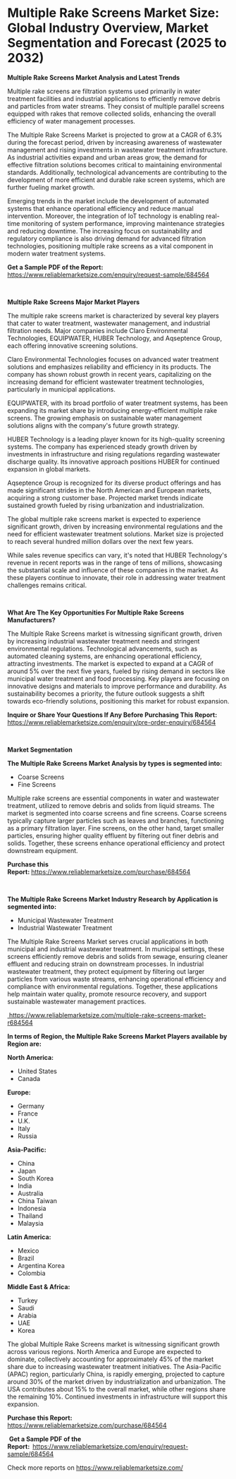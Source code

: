 <p><h1>Multiple Rake Screens Market Size: Global Industry Overview, Market Segmentation and Forecast (2025 to 2032)</h1></p><p><strong>Multiple Rake Screens Market Analysis and Latest Trends</strong></p>
<p><p>Multiple rake screens are filtration systems used primarily in water treatment facilities and industrial applications to efficiently remove debris and particles from water streams. They consist of multiple parallel screens equipped with rakes that remove collected solids, enhancing the overall efficiency of water management processes.</p><p>The Multiple Rake Screens Market is projected to grow at a CAGR of 6.3% during the forecast period, driven by increasing awareness of wastewater management and rising investments in wastewater treatment infrastructure. As industrial activities expand and urban areas grow, the demand for effective filtration solutions becomes critical to maintaining environmental standards. Additionally, technological advancements are contributing to the development of more efficient and durable rake screen systems, which are further fueling market growth.</p><p>Emerging trends in the market include the development of automated systems that enhance operational efficiency and reduce manual intervention. Moreover, the integration of IoT technology is enabling real-time monitoring of system performance, improving maintenance strategies and reducing downtime. The increasing focus on sustainability and regulatory compliance is also driving demand for advanced filtration technologies, positioning multiple rake screens as a vital component in modern water treatment systems.</p></p>
<p><strong>Get a Sample PDF of the Report:&nbsp;</strong> <a href="https://www.reliablemarketsize.com/enquiry/request-sample/684564?utm_campaign=2528&utm_medium=2&utm_source=Github&utm_content=ia&utm_term=29032025&utm_id=multiple-rake-screens">https://www.reliablemarketsize.com/enquiry/request-sample/684564</a></p>
<p>&nbsp;</p>
<p><strong>Multiple Rake Screens Major Market Players</strong></p>
<p><p>The multiple rake screens market is characterized by several key players that cater to water treatment, wastewater management, and industrial filtration needs. Major companies include Claro Environmental Technologies, EQUIPWATER, HUBER Technology, and Aqseptence Group, each offering innovative screening solutions.</p><p>Claro Environmental Technologies focuses on advanced water treatment solutions and emphasizes reliability and efficiency in its products. The company has shown robust growth in recent years, capitalizing on the increasing demand for efficient wastewater treatment technologies, particularly in municipal applications.</p><p>EQUIPWATER, with its broad portfolio of water treatment systems, has been expanding its market share by introducing energy-efficient multiple rake screens. The growing emphasis on sustainable water management solutions aligns with the company's future growth strategy.</p><p>HUBER Technology is a leading player known for its high-quality screening systems. The company has experienced steady growth driven by investments in infrastructure and rising regulations regarding wastewater discharge quality. Its innovative approach positions HUBER for continued expansion in global markets.</p><p>Aqseptence Group is recognized for its diverse product offerings and has made significant strides in the North American and European markets, acquiring a strong customer base. Projected market trends indicate sustained growth fueled by rising urbanization and industrialization.</p><p>The global multiple rake screens market is expected to experience significant growth, driven by increasing environmental regulations and the need for efficient wastewater treatment solutions. Market size is projected to reach several hundred million dollars over the next few years.</p><p>While sales revenue specifics can vary, it's noted that HUBER Technology's revenue in recent reports was in the range of tens of millions, showcasing the substantial scale and influence of these companies in the market. As these players continue to innovate, their role in addressing water treatment challenges remains critical.</p></p>
<p>&nbsp;</p>
<p><strong>What Are The Key Opportunities For Multiple Rake Screens Manufacturers?</strong></p>
<p><p>The Multiple Rake Screens market is witnessing significant growth, driven by increasing industrial wastewater treatment needs and stringent environmental regulations. Technological advancements, such as automated cleaning systems, are enhancing operational efficiency, attracting investments. The market is expected to expand at a CAGR of around 5% over the next five years, fueled by rising demand in sectors like municipal water treatment and food processing. Key players are focusing on innovative designs and materials to improve performance and durability. As sustainability becomes a priority, the future outlook suggests a shift towards eco-friendly solutions, positioning this market for robust expansion.</p></p>
<p><strong>Inquire or Share Your Questions If Any Before Purchasing This Report:</strong> <a href="https://www.reliablemarketsize.com/enquiry/pre-order-enquiry/684564?utm_campaign=2528&utm_medium=2&utm_source=Github&utm_content=ia&utm_term=29032025&utm_id=multiple-rake-screens">https://www.reliablemarketsize.com/enquiry/pre-order-enquiry/684564</a></p>
<p>&nbsp;</p>
<p><strong>Market Segmentation</strong></p>
<p><strong>The Multiple Rake Screens Market Analysis by types is segmented into:</strong></p>
<p><ul><li>Coarse Screens</li><li>Fine Screens</li></ul></p>
<p><p>Multiple rake screens are essential components in water and wastewater treatment, utilized to remove debris and solids from liquid streams. The market is segmented into coarse screens and fine screens. Coarse screens typically capture larger particles such as leaves and branches, functioning as a primary filtration layer. Fine screens, on the other hand, target smaller particles, ensuring higher quality effluent by filtering out finer debris and solids. Together, these screens enhance operational efficiency and protect downstream equipment.</p></p>
<p><strong>Purchase this Report:&nbsp;</strong><a href="https://www.reliablemarketsize.com/purchase/684564?utm_campaign=2528&utm_medium=2&utm_source=Github&utm_content=ia&utm_term=29032025&utm_id=multiple-rake-screens">https://www.reliablemarketsize.com/purchase/684564</a></p>
<p>&nbsp;</p>
<p><strong>The Multiple Rake Screens Market Industry Research by Application is segmented into:</strong></p>
<p><ul><li>Municipal Wastewater Treatment</li><li>Industrial Wastewater Treatment</li></ul></p>
<p><p>The Multiple Rake Screens Market serves crucial applications in both municipal and industrial wastewater treatment. In municipal settings, these screens efficiently remove debris and solids from sewage, ensuring cleaner effluent and reducing strain on downstream processes. In industrial wastewater treatment, they protect equipment by filtering out larger particles from various waste streams, enhancing operational efficiency and compliance with environmental regulations. Together, these applications help maintain water quality, promote resource recovery, and support sustainable wastewater management practices.</p></p>
<p><a href="https://www.reliablemarketsize.com/multiple-rake-screens-market-r684564?utm_campaign=2528&utm_medium=2&utm_source=Github&utm_content=ia&utm_term=29032025&utm_id=multiple-rake-screens">&nbsp;https://www.reliablemarketsize.com/multiple-rake-screens-market-r684564</a></p>
<p><strong>In terms of Region, the Multiple Rake Screens Market Players available by Region are:</strong></p>
<p>
    <p> <strong> North America: </strong>
        <ul>
            <li>United States</li>
            <li>Canada</li>
        </ul>
        </p> 
    <p> <strong> Europe: </strong>
        <ul>
            <li>Germany</li>
            <li>France</li>
            <li>U.K.</li>
            <li>Italy</li>
            <li>Russia</li>
        </ul>
        </p> 
    <p> <strong> Asia-Pacific: </strong>
        <ul>
            <li>China</li>
            <li>Japan</li>
            <li>South Korea</li>
            <li>India</li>
            <li>Australia</li>
            <li>China Taiwan</li>
            <li>Indonesia</li>
            <li>Thailand</li>
            <li>Malaysia</li>
        </ul>
        </p> 
    <p> <strong> Latin America: </strong>
        <ul>
            <li>Mexico</li>
            <li>Brazil</li>
            <li>Argentina Korea</li>
            <li>Colombia</li>
        </ul>
        </p> 
    <p> <strong> Middle East & Africa: </strong>
        <ul>
            <li>Turkey</li>
            <li>Saudi</li>
            <li>Arabia</li>
            <li>UAE</li>
            <li>Korea</li>
        </ul>
    </p>
    </p>
<p><p>The global Multiple Rake Screens market is witnessing significant growth across various regions. North America and Europe are expected to dominate, collectively accounting for approximately 45% of the market share due to increasing wastewater treatment initiatives. The Asia-Pacific (APAC) region, particularly China, is rapidly emerging, projected to capture around 30% of the market driven by industrialization and urbanization. The USA contributes about 15% to the overall market, while other regions share the remaining 10%. Continued investments in infrastructure will support this expansion.</p></p>
<p><strong>Purchase this Report: </strong><a href="https://www.reliablemarketsize.com/purchase/684564?utm_campaign=2528&utm_medium=2&utm_source=Github&utm_content=ia&utm_term=29032025&utm_id=multiple-rake-screens">https://www.reliablemarketsize.com/purchase/684564</a></p>
<p>&nbsp;<strong>Get a Sample PDF of the Report:&nbsp;&nbsp;</strong><a href="https://www.reliablemarketsize.com/enquiry/request-sample/684564?utm_campaign=2528&utm_medium=2&utm_source=Github&utm_content=ia&utm_term=29032025&utm_id=multiple-rake-screens">https://www.reliablemarketsize.com/enquiry/request-sample/684564</a></p>
<p><strong></strong></p>
<p>Check more reports on <a href="https://www.reliablemarketsize.com/?utm_campaign=2528&utm_medium=2&utm_source=Github&utm_content=ia&utm_term=29032025&utm_id=multiple-rake-screens">https://www.reliablemarketsize.com/</a></p>